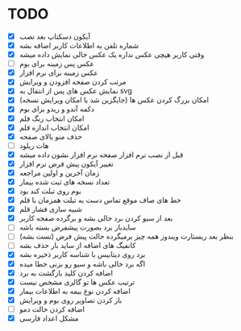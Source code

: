 # TODO

- [x] آیکون دسکتاپ بعد نصب
- [x] شماره تلفن به اطلاعات کاربر اضافه بشه
- [x] وقتی کاربر هیچی عکس نداره یک عکس خالی نمایش داده میشه
- [ ] عکس پس زمینه برای بوم
- [x] عکس زمینه برای نرم افزار
- [x] مرتب کردن صفحه افزودن و ویرایش
- [x] نمایش عکس های پس از انتقال به svg
- [x] امکان بزرگ کردن عکس ها (جایگزین شد با امکان ویرایش نسخه)
- [x] دکمه آندو و ریدو برای بوم
- [x] امکان انتخاب رنگ قلم
- [x] امکان انتخاب اندازه قلم
- [x] حذف منو بالای صفحه
- [ ] هات ریلود
- [x] قبل از نصب نرم افزار صفحه نرم افزار نشون داده میشه
- [x] تغییر آیکون پیش فرض نرم افزار
- [x] زمان آخرین و اولین مراجعه
- [x] تعداد نسخه های ثبت شده بیمار
- [x] بوم روی تبلت کند بود
- [x] خط های صاف موقع تماس دست به تبلت همزمان با قلم
- [x] شبیه سازی فشار قلم
- [x] بعد از سیو کردن برد خالی بشه و برگرده صفحه کاربر
- [ ] سایدبار برد بصورت پیشفرض بسته باشه
- [ ] بنظر بعد ریستارت ویندوز همه چیز برمیگرده حالت پیش فرض (تست بشه)
- [ ] کانفیگ های اضافه از ساید بار حذف بشه
- [x] برد روی دیتابیس با شناسه کاربر ذخیره بشه
- [x] اگه برد خالی باشه و سیو رو بزنی خطا میده
- [x] اضافه کردن کلید بازگشت به برد
- [x] ترتیب عکس ها تو گالری مشخص نیست
- [x] اضافه کردن نوع بیمه به اطلاعات بیمار
- [x] باز کردن تصاویر روی بوم و ویرایش
- [ ] اضافه کردن حالت دمو
- [x] مشکل اعداد فارسی